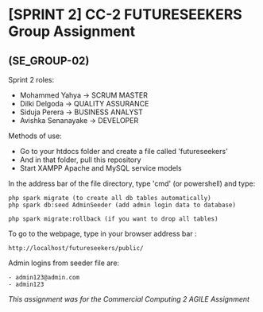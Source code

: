 # [SPRINT 2] CC-2 FUTURESEEKERS Group Assignment 
## (SE_GROUP-02)

Sprint 2 roles: 

- Mohammed Yahya -> SCRUM MASTER
- Dilki Delgoda -> QUALITY ASSURANCE
- Siduja Perera -> BUSINESS ANALYST
- Avishka Senanayake -> DEVELOPER


Methods of use:

- Go to your htdocs folder and create a file called 'futureseekers'
- And in that folder, pull this repository 
- Start XAMPP Apache and MySQL service models 

In the address bar of the file directory, type 'cmd' (or powershell)
and type:

```
php spark migrate (to create all db tables automatically)
php spark db:seed AdminSeeder (add admin login data to database)

php spark migrate:rollback (if you want to drop all tables)
```

To go to the webpage, type in your browser address bar :
```
http://localhost/futureseekers/public/
```

Admin logins from seeder file are:

    - admin123@admin.com
    - admin123


*This assignment was for the Commercial Computing 2 AGILE Assignment*
